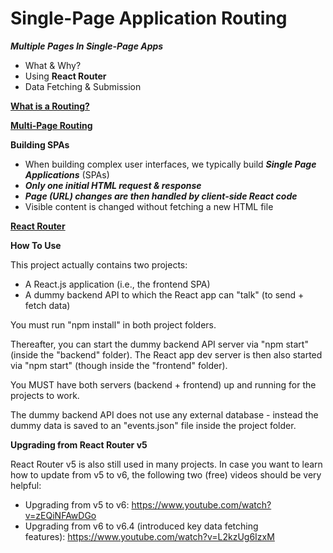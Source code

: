 # Single-Page Application Routing
***Multiple Pages In Single-Page Apps***

- What & Why?
- Using **React Router**
- Data Fetching & Submission

**[What is a Routing?](https://www.canva.com/design/DAGUZeFzIEk/JNvvhxEUAVmKU876CcQ92Q/view?utm_content=DAGUZeFzIEk&utm_campaign=designshare&utm_medium=link&utm_source=editor)**

**[Multi-Page Routing](https://www.canva.com/design/DAGUZeSCu44/8pe2iINdFSjCoEkvyqFE8g/view?utm_content=DAGUZeSCu44&utm_campaign=designshare&utm_medium=link&utm_source=editor)**

**Building SPAs**

- When building complex user interfaces, we typically build ***Single Page Applications*** (SPAs)
- ***Only one initial HTML request & response***
- ***Page (URL) changes are then handled by client-side React code***
- Visible content is changed without fetching a new HTML file

**[React Router](https://reactrouter.com/en/main)**

**How To Use**

This project actually contains two projects:
- A React.js application (i.e., the frontend SPA)
- A dummy backend API to which the React app can "talk" (to send + fetch data)

You must run "npm install" in both project folders.

Thereafter, you can start the dummy backend API server via "npm start" (inside the "backend" folder).
The React app dev server is then also started via "npm start" (though inside the "frontend" folder).

You MUST have both servers (backend + frontend) up and running for the projects to work.

The dummy backend API does not use any external database - instead the dummy data is saved to an "events.json" file inside the project folder.

**Upgrading from React Router v5** 

React Router v5 is also still used in many projects. In case you want to learn how to update from v5 to v6, the following two (free) videos should be very helpful:

- Upgrading from v5 to v6: https://www.youtube.com/watch?v=zEQiNFAwDGo
- Upgrading from v6 to v6.4 (introduced key data fetching features): https://www.youtube.com/watch?v=L2kzUg6IzxM
